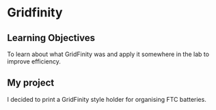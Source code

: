 # Gridfinity

## Learning Objectives
To learn about what GridFinity was and apply it somewhere in the lab to improve efficiency.

## My project
I decided to print a GridFinity style holder for organising FTC batteries.